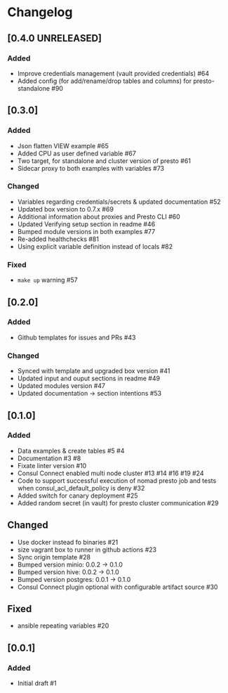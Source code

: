 # Changelog

## [0.4.0 UNRELEASED]

### Added

- Improve credentials management (vault provided credentials) #64
- Added config (for add/rename/drop tables and columns) for presto-standalone #90

## [0.3.0]

### Added
- Json flatten VIEW example #65
- Added CPU as user defined variable #67
- Two target, for standalone and cluster version of presto #61
- Sidecar proxy to both examples with variables #73

### Changed
- Variables regarding credentials/secrets & updated documentation #52
- Updated box version to 0.7.x #69
- Additional information about proxies and Presto CLI #60
- Updated Verifying setup section in readme #46
- Bumped module versions in both examples #77
- Re-added healthchecks #81
- Using explicit variable definition instead of locals #82

### Fixed
- `make up` warning #57

## [0.2.0]

### Added
- Github templates for issues and PRs #43

### Changed
- Synced with template and upgraded box version #41
- Updated input and ouput sections in readme #49
- Updated modules version #47
- Updated documentation -> section intentions #53

## [0.1.0]

### Added

- Data examples & create tables #5 #4
- Documentation #3 #8
- Fixate linter version #10
- Consul Connect enabled multi node cluster #13 #14 #16 #19 #24
- Code to support successful execution of nomad presto job and tests when consul_acl_default_policy is deny #32
- Added switch for canary deployment #25
- Added random secret (in vault) for presto cluster communication #29

## Changed

- Use docker instead fo binaries #21
- size vagrant box to runner in github actions #23
- Sync origin template #28
- Bumped version minio: 0.0.2 -> 0.1.0
- Bumped version hive: 0.0.2 -> 0.1.0
- Bumped version postgres: 0.0.1 -> 0.1.0
- Consul Connect plugin optional with configurable artifact source #30

## Fixed

- ansible repeating variables #20

## [0.0.1]

### Added

- Initial draft #1
